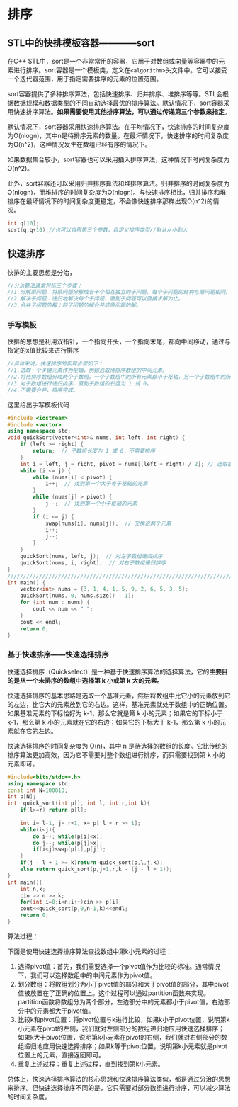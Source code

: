 # 排序

## STL中的快排模板容器————sort

在C++ STL中，sort是一个非常常用的容器，它用于对数组或向量等容器中的元素进行排序。sort容器是一个模板类，定义在`<algorithm>`头文件中。它可以接受一个迭代器范围，用于指定需要排序的元素的位置范围。

sort容器提供了多种排序算法，包括快速排序、归并排序、堆排序等等。STL会根据数据规模和数据类型的不同自动选择最优的排序算法。默认情况下，sort容器采用快速排序算法。**如果需要使用其他排序算法，可以通过传递第三个参数来指定**。

默认情况下，sort容器采用快速排序算法。在平均情况下，快速排序的时间复杂度为O(nlogn)，其中n是待排序元素的数量。在最坏情况下，快速排序的时间复杂度为O(n^2)，这种情况发生在数组已经有序的情况下。

如果数据集合较小，sort容器也可以采用插入排序算法，这种情况下时间复杂度为O(n^2)。

此外，sort容器还可以采用归并排序算法和堆排序算法。归并排序的时间复杂度为O(nlogn)，而堆排序的时间复杂度为O(nlogn)。与快速排序相比，归并排序和堆排序在最坏情况下的时间复杂度更稳定，不会像快速排序那样出现O(n^2)的情况。

```c++
int q[10];
sort(q,q+10);//也可以自带第三个参数，自定义排序类型//默认从小到大
```

## 快速排序

快排的主要思想是分治，

```c++
//分治算法通常包括三个步骤：
//1.分解原问题：将原问题分解成若干个相互独立的子问题，每个子问题的结构与原问题相同。
//2.解决子问题：递归地解决每个子问题，直到子问题可以直接求解为止。
//3.合并子问题的解：将子问题的解合并成原问题的解。
```

### 手写模板

快排的思想是利用双指针，一个指向开头，一个指向末尾，都向中间移动，通过与指定的x值比较来进行排序

```c++
//具体来说，快速排序的实现步骤如下：
//1.选取一个关键元素作为枢轴，例如选取待排序数组的中间元素。
//2.将待排序数组分成两个子数组，一个子数组中的所有元素都小于枢轴，另一个子数组中的所有元素都大于或等于枢轴。可以使用两个指针从	数组两端开始遍历，分别找到第一个大于等于枢轴和小于枢轴的元素，然后交换它们的位置，直到两个指针相遇。
//3.对子数组进行递归排序，直到子数组的长度为 1 或 0。
//4.不需要合并，排序完成。
```

这里给出手写模板代码

```c++
#include <iostream>
#include <vector>
using namespace std;
void quickSort(vector<int>& nums, int left, int right) {
    if (left >= right) {
        return;  // 子数组长度为 1 或 0，不需要排序
    }
    int i = left, j = right, pivot = nums[(left + right) / 2]; // 选取枢轴
    while (i <= j) {
        while (nums[i] < pivot) {
            i++;  // 找到第一个大于等于枢轴的元素
        }
        while (nums[j] > pivot) {
            j--;  // 找到第一个小于枢轴的元素
        }
        if (i <= j) {
            swap(nums[i], nums[j]);  // 交换这两个元素
            i++;
            j--;
        }
    }
    quickSort(nums, left, j);  // 对左子数组递归排序
    quickSort(nums, i, right);  // 对右子数组递归排序
}
//////////////////////////////////////////////////////////////////////////////////////////
int main() {
    vector<int> nums = {3, 1, 4, 1, 5, 9, 2, 6, 5, 3, 5};
    quickSort(nums, 0, nums.size() - 1);
    for (int num : nums) {
        cout << num << " ";
    }
    cout << endl;
    return 0;
}
```

### 基于快速排序——快速选择排序

快速选择排序（Quickselect）是一种基于快速排序算法的选择算法，它的**主要目的是从一个未排序的数组中选择第 k 小或第 k 大的元素。**

快速选择排序的基本思路是选取一个基准元素，然后将数组中比它小的元素放到它的左边，比它大的元素放到它的右边。这样，基准元素就处于数组中的正确位置。如果基准元素的下标恰好为 k-1，那么它就是第 k 小的元素；如果它的下标小于 k-1，那么第 k 小的元素就在它的右边；如果它的下标大于 k-1，那么第 k 小的元素就在它的左边。

快速选择排序的时间复杂度为 O(n)，其中 n 是待选择的数组的长度。它比传统的排序算法更加高效，因为它不需要对整个数组进行排序，而只需要找到第 k 小的元素即可。

```c++
#include<bits/stdc++.h>
using namespace std;
const int N=100010;
int p[N];
int  quick_sort(int p[], int l, int r,int k){
    if(l>=r) return p[l];
    
    int i= l-1, j= r+1, x= p[ l + r >> 1];
    while(i<j){
        do i++; while(p[i]<x);
        do j--; while(p[j]>x);
        if(i<j)swap(p[i],p[j]);
    }
    if(j - l + 1 >= k)return quick_sort(p,l,j,k);
    else return quick_sort(p,j+1,r,k - (j - l + 1));
}
int main(){
    int n,k;
    cin >> n >> k;
    for(int i=0;i<n;i++)cin >> p[i];
    cout<<quick_sort(p,0,n-1,k)<<endl;
    return 0;
}
```

算法过程：

下面是使用快速选择排序算法查找数组中第k小元素的过程：

1. 选择pivot值：首先，我们需要选择一个pivot值作为比较的标准。通常情况下，我们可以选择数组中的中间元素作为pivot值。
2. 划分数组：将数组划分为小于pivot值的部分和大于pivot值的部分，其中pivot值被放置在了正确的位置上。这个过程可以通过partition函数来实现。partition函数将数组分为两个部分，左边部分中的元素都小于pivot值，右边部分中的元素都大于pivot值。
3. 比较k和pivot位置：将pivot位置与k进行比较，如果k小于pivot位置，说明第k小元素在pivot的左侧，我们就对左侧部分的数组递归地应用快速选择排序；如果k大于pivot位置，说明第k小元素在pivot的右侧，我们就对右侧部分的数组递归地应用快速选择排序；如果k等于pivot位置，说明第k小元素就是pivot位置上的元素，直接返回即可。
4. 重复上述过程：重复上述过程，直到找到第k小元素。

总体上，快速选择排序算法的核心思想和快速排序算法类似，都是通过分治的思想来排序。但快速选择排序不同的是，它只需要对部分数组进行排序，可以减少算法的时间复杂度。
